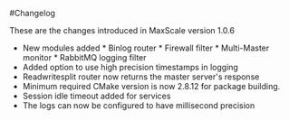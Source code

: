 #Changelog

These are the changes introduced in MaxScale version 1.0.6

* New modules added
      * Binlog router
      * Firewall filter
      * Multi-Master monitor
      * RabbitMQ logging filter
* Added option to use high precision timestamps in logging
* Readwritesplit router now returns the master server's response
* Minimum required CMake version is now 2.8.12 for package building.
* Session idle timeout added for services
* The logs can now be configured to have millisecond precision
